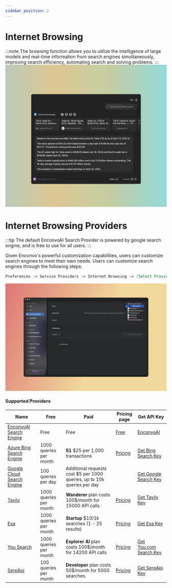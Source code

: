 ```yaml
---
sidebar_position: 2
---
```


# Internet Browsing

:::note
The browsing function allows you to utilize the intelligence of large models and real-time information from search engines simultaneously, improving search efficiency, automating search and solving problems.
:::
![](./img/internet_browsing.png)

# Internet Browsing Providers

:::tip
The default EnconvoAI Search Provider is powered by google search engine, and is free to use for all users.
:::

Given Enconvo's powerful customization capabilities, users can customize search engines to meet their own needs. Users can customize search engines through the following steps:

```md
Preferences -> Service Providers -> Internet Browsing -> [Select Providers]
```

![](./img/internet_browsing_settings.png)


#### Supported Providers


| Name | Free | Paid | Pricing page | Get API Key |
|---|---|---|---|---|
| [EnconvoAI Search Engine](https://www.enconvo.com) | Free | Free | [Free](https://www.enconvo.com)  | [EnconvoAI](https://www.enconvo.com) |
| [Azure Bing Search Engine](https://www.microsoft.com/en-us/bing/apis/bing-web-search-api) | 1000 queries per month | **S1** $25 per 1,000 transactions | [Pricing](https://www.microsoft.com/en-us/bing/apis/pricing)  | [Get Bing Search Key](https://www.microsoft.com/en-us/bing/apis/bing-web-search-api) |
| [Google Cloud Search Engine](https://programmablesearchengine.google.com/about/) | 100 queries per day | Additional requests cost $5 per 1000 queries, up to 10k queries per day |  | [Get Google Search Key](https://docs.mindmac.app/how-to.../internet-browsing/get-google-search-key) |
| [Tavily](https://tavily.com/) | 1000 queries per month | **Wanderer** plan costs 100$/month for 15000 API calls | [Pricing](https://tavily.com/#pricing) | [Get Tavily Key](https://docs.mindmac.app/how-to.../internet-browsing/get-tavily-key) |
| [Exa](https://exa.ai/) | 1000 queries per month | **Startup** $10/1k searches (1 - 25 results) | [Pricing](https://exa.ai/pricing) | [Get Exa Key](https://docs.exa.ai/reference/getting-started) |
| [You Search](https://api.you.com/) | 1000 queries per month | **Explorer AI** plan costs 100$/month for 14200 API calls | [Pricing](https://api.you.com/plans) | [Get You.com Search Key](https://docs.mindmac.app/how-to.../internet-browsing/get-you.com-search-key) |
| [SerpApi](https://serpapi.com/) | 100 queries per month | **Developer** plan costs 50$/month for 5000 searches | [Pricing](https://serpapi.com/pricing) | [Get SerpApi Key](https://docs.mindmac.app/how-to.../internet-browsing/get-serpapi-key) |